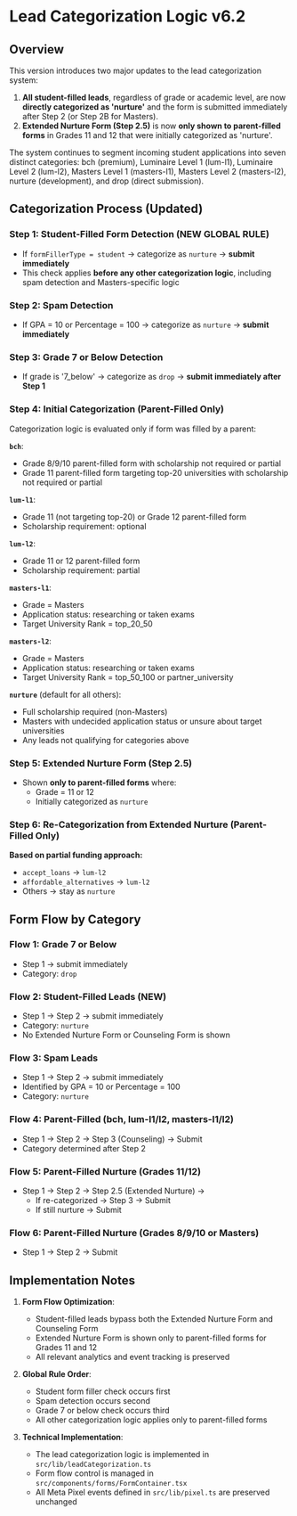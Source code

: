 # Lead Categorization Logic v6.2

## Overview

This version introduces two major updates to the lead categorization system:

1. **All student-filled leads**, regardless of grade or academic level, are now **directly categorized as 'nurture'** and the form is submitted immediately after Step 2 (or Step 2B for Masters).  
2. **Extended Nurture Form (Step 2.5)** is now **only shown to parent-filled forms** in Grades 11 and 12 that were initially categorized as 'nurture'.

The system continues to segment incoming student applications into seven distinct categories: bch (premium), Luminaire Level 1 (lum-l1), Luminaire Level 2 (lum-l2), Masters Level 1 (masters-l1), Masters Level 2 (masters-l2), nurture (development), and drop (direct submission).

## Categorization Process (Updated)

### Step 1: Student-Filled Form Detection (NEW GLOBAL RULE)

* If `formFillerType = student` → categorize as `nurture` → **submit immediately**  
* This check applies **before any other categorization logic**, including spam detection and Masters-specific logic

### Step 2: Spam Detection

* If GPA \= 10 or Percentage \= 100 → categorize as `nurture` → **submit immediately**

### Step 3: Grade 7 or Below Detection

* If grade is '7\_below' → categorize as `drop` → **submit immediately after Step 1**

### Step 4: Initial Categorization (Parent-Filled Only)

Categorization logic is evaluated only if form was filled by a parent:

**`bch`**:

* Grade 8/9/10 parent-filled form with scholarship not required or partial  
* Grade 11 parent-filled form targeting top-20 universities with scholarship not required or partial

**`lum-l1`**:

* Grade 11 (not targeting top-20) or Grade 12 parent-filled form  
* Scholarship requirement: optional

**`lum-l2`**:

* Grade 11 or 12 parent-filled form  
* Scholarship requirement: partial

**`masters-l1`**:

* Grade \= Masters  
* Application status: researching or taken exams  
* Target University Rank \= top\_20\_50

**`masters-l2`**:

* Grade \= Masters  
* Application status: researching or taken exams  
* Target University Rank \= top\_50\_100 or partner\_university

**`nurture`** (default for all others):

* Full scholarship required (non-Masters)  
* Masters with undecided application status or unsure about target universities  
* Any leads not qualifying for categories above

### Step 5: Extended Nurture Form (Step 2.5)

* Shown **only to parent-filled forms** where:  
  * Grade \= 11 or 12  
  * Initially categorized as `nurture`

### Step 6: Re-Categorization from Extended Nurture (Parent-Filled Only)

**Based on partial funding approach:**

* `accept_loans` → `lum-l2`  
* `affordable_alternatives` → `lum-l2`  
* Others → stay as `nurture`

## Form Flow by Category

### Flow 1: Grade 7 or Below

* Step 1 → submit immediately  
* Category: `drop`

### Flow 2: Student-Filled Leads (NEW)

* Step 1 → Step 2 → submit immediately  
* Category: `nurture`  
* No Extended Nurture Form or Counseling Form is shown

### Flow 3: Spam Leads

* Step 1 → Step 2 → submit immediately  
* Identified by GPA \= 10 or Percentage \= 100  
* Category: `nurture`

### Flow 4: Parent-Filled (bch, lum-l1/l2, masters-l1/l2)

* Step 1 → Step 2 → Step 3 (Counseling) → Submit  
* Category determined after Step 2

### Flow 5: Parent-Filled Nurture (Grades 11/12)

* Step 1 → Step 2 → Step 2.5 (Extended Nurture) →  
  * If re-categorized → Step 3 → Submit  
  * If still nurture → Submit

### Flow 6: Parent-Filled Nurture (Grades 8/9/10 or Masters)

* Step 1 → Step 2 → Submit

## Implementation Notes

1. **Form Flow Optimization**:  
     
   - Student-filled leads bypass both the Extended Nurture Form and Counseling Form  
   - Extended Nurture Form is shown only to parent-filled forms for Grades 11 and 12  
   - All relevant analytics and event tracking is preserved

   

2. **Global Rule Order**:  
     
   - Student form filler check occurs first  
   - Spam detection occurs second  
   - Grade 7 or below check occurs third  
   - All other categorization logic applies only to parent-filled forms

   

3. **Technical Implementation**:  
     
   - The lead categorization logic is implemented in `src/lib/leadCategorization.ts`  
   - Form flow control is managed in `src/components/forms/FormContainer.tsx`  
   - All Meta Pixel events defined in `src/lib/pixel.ts` are preserved unchanged
